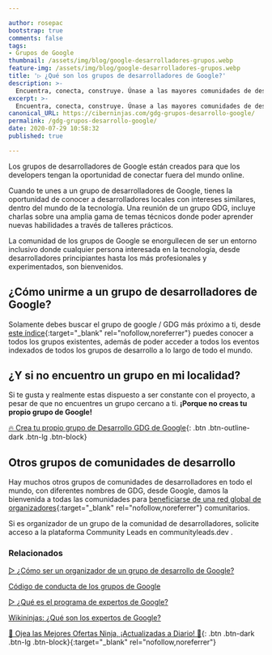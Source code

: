 ```yaml
---

author: rosepac
bootstrap: true
comments: false
tags:
- Grupos de Google
thumbnail: /assets/img/blog/google-desarrolladores-grupos.webp
feature-img: /assets/img/blog/google-desarrolladores-grupos.webp
title: '▷ ¿Qué son los grupos de desarrolladores de Google?'
description: >-
  Encuentra, conecta, construye. Únase a las mayores comunidades de desarrolladores de Google.
excerpt: >-
  Encuentra, conecta, construye. Únase a las mayores comunidades de desarrolladores de Google.
canonical_URL: https://ciberninjas.com/gdg-grupos-desarrollo-google/
permalink: /gdg-grupos-desarrollo-google/
date: 2020-07-29 10:58:32
published: true

---
```


Los grupos de desarrolladores de Google están creados para que los developers tengan la oportunidad de conectar fuera del mundo online.

Cuando te unes a un grupo de desarrolladores de Google, tienes la oportunidad de conocer a desarrolladores locales con intereses similares, dentro del mundo de la tecnología. Una reunión de un grupo GDG, incluye charlas sobre una amplia gama de temas técnicos donde poder aprender nuevas habilidades a través de talleres prácticos.

La comunidad de los grupos de Google se enorgullecen de ser un entorno inclusivo donde cualquier persona interesada en la tecnología, desde desarrolladores principiantes hasta los más profesionales y experimentados, son bienvenidos.

## **¿Cómo unirme a un grupo de desarrolladores de Google?**

Solamente debes buscar el grupo de google / GDG más próximo a ti, desde [este índice](https://gdg.community.dev/){:target="_blank" rel="nofollow,noreferrer"} puedes conocer a todos los grupos existentes, además de poder acceder a todos los eventos indexados de todos los grupos de desarrollo a lo largo de todo el mundo.

## **¿Y si no encuentro un grupo en mi localidad?**

Si te gusta y realmente estas dispuesto a ser constante con el proyecto, a pesar de que no encuentres un grupo cercano a ti. **¡Porque no creas tu propio grupo de Google!**

[🔥 Crea tu propio grupo de Desarrollo GDG de Google](https://ciberninjas.com/gdg-organizadores-grupos/){: .btn .btn-outline-dark .btn-lg .btn-block}

## **Otros grupos de comunidades de desarrollo**

Hay muchos otros grupos de comunidades de desarrolladores en todo el mundo, con diferentes nombres de GDG, desde Google, damos la bienvenida a todas las comunidades para [beneficiarse de una red global de organizadores](https://communityleads.dev/){:target="_blank" rel="nofollow,noreferrer"} comunitarios.

Si es organizador de un grupo de la comunidad de desarrolladores, solicite acceso a la plataforma Community Leads en communityleads.dev .

<!-- https://developers.google.com/community/gdg/organizers -->
### **Relacionados** <!-- omit in toc -->

[▷ ¿Cómo ser un organizador de un grupo de desarrollo de Google?](https://ciberninjas.com/gdg-organizadores-grupos/)

[Código de conducta de los grupos de Google](https://ciberninjas.com/gdg-codigo-conducta/)

[▷ ¿Qué es el programa de expertos de Google?](https://ciberninjas.com/expertos-google/)

[Wikininjas: ¿Qué son los expertos de Google?](https://ciberninjas.com/wiki/gde/)

[🎁 Ojea las Mejores Ofertas Ninja, ¡Actualizadas a Diario! 🛒](https://www.amazon.es/shop/cibercursos){: .btn .btn-dark .btn-lg .btn-block}{:target="_blank" rel="nofollow,noreferrer"}